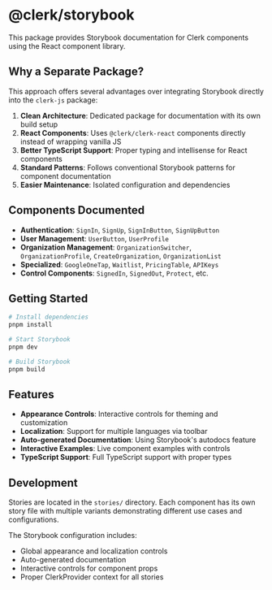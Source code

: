 # @clerk/storybook

This package provides Storybook documentation for Clerk components using the React component library.

## Why a Separate Package?

This approach offers several advantages over integrating Storybook directly into the `clerk-js` package:

1. **Clean Architecture**: Dedicated package for documentation with its own build setup
2. **React Components**: Uses `@clerk/clerk-react` components directly instead of wrapping vanilla JS
3. **Better TypeScript Support**: Proper typing and intellisense for React components
4. **Standard Patterns**: Follows conventional Storybook patterns for component documentation
5. **Easier Maintenance**: Isolated configuration and dependencies

## Components Documented

- **Authentication**: `SignIn`, `SignUp`, `SignInButton`, `SignUpButton`
- **User Management**: `UserButton`, `UserProfile`
- **Organization Management**: `OrganizationSwitcher`, `OrganizationProfile`, `CreateOrganization`, `OrganizationList`
- **Specialized**: `GoogleOneTap`, `Waitlist`, `PricingTable`, `APIKeys`
- **Control Components**: `SignedIn`, `SignedOut`, `Protect`, etc.

## Getting Started

```bash
# Install dependencies
pnpm install

# Start Storybook
pnpm dev

# Build Storybook
pnpm build
```

## Features

- **Appearance Controls**: Interactive controls for theming and customization
- **Localization**: Support for multiple languages via toolbar
- **Auto-generated Documentation**: Using Storybook's autodocs feature
- **Interactive Examples**: Live component examples with controls
- **TypeScript Support**: Full TypeScript support with proper types

## Development

Stories are located in the `stories/` directory. Each component has its own story file with multiple variants demonstrating different use cases and configurations.

The Storybook configuration includes:

- Global appearance and localization controls
- Auto-generated documentation
- Interactive controls for component props
- Proper ClerkProvider context for all stories
